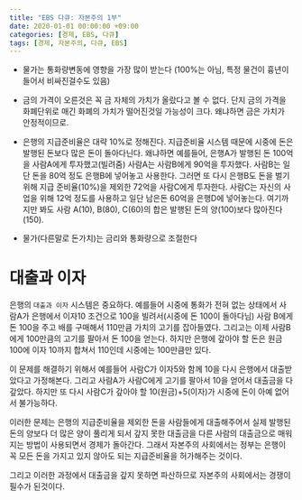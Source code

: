 ```yaml
---
title: "EBS 다큐: 자본주의 1부"
date: 2020-01-01 00:00:00 +09:00
categories: [경제, EBS, 다큐]
tags: [경제, 자본주의, 다큐, EBS]
---
```


- 물가는 통화량변동에 영향을 가장 많이 받는다 (100%는 아님, 특정 물건이 흉년이 들어서 비싸진걸수도 있음)

- 금의 가격이 오른것은 꼭 금 자체의 가치가 올랐다고 볼 수 없다. 단지 금의 가격을 화폐단위로 매긴 화폐의 가치가 떨어진것일 가능성이 크다. 왜냐하면 금은 가치가 안정적이므로.

- 은행의 지급준비율은 대략 10%로 정해진다. 지급준비율 시스템 때문에 시중에 돈은 발행된 돈보다 많은 돈이 돌아다닌다. 왜냐하면 예를들어, 은행A가 발행된 돈 100억을 사람A에게 투자했고(빌려줌) 사람A는 사람B에게 90억을 투자했다. 사람B는 일단 돈을 80억 정도 은행B에 넣어놓고 사용한다. 그러면 또 다시 은행B도 돈을 벌기위해 지급 준비율(10%)을 제외한 72억을 사람C에게 투자한다. 사람C는 자신의 사업을 위해 12억 정도를 사용하고 일단 남은돈 60억을 은행D에 넣어놓는다. 여기까지만 봐도 사람 A(10), B(80), C(60)의 합은 발행된 돈의 양(100)보다 많아진다 (150).

- 물가(다른말로 돈가치)는 금리와 통화량으로 조절한다

# 대출과 이자
은행의 `대출과 이자` 시스템은 중요하다. 예를들어 시중에 통화가 전혀 없는 상태에서 사람A가 은행에서 이자10 조건으로 100을 빌려서(시중에 돈 100이 돌아다님) 사람 B에게 돈 100을 주고 배를 구매해서 110만큼 가치의 고기를 잡아들였다. 그리고는 이제 사람B에게 100만큼의 고기를 팔아서 돈 100을 얻는다. 하지만 은행에 갚아야 할 돈은 원금 100에 이자 10까지 합쳐서 110인데 시중에는 100만큼만 있다. 

이 문제를 해결하기 위해서 예를들어 사람C가 이자5와 함께 10을 다시 은행에서 대출받았다고 가정해본다. 그리고 사람A가 사람C에게 고기를 팔아서 10을 얻어서 대출금을 다 갚았다. 하지만 또 다시 사람C가 갚아야 할 10(원금)+5(이자)가 시중에 돈이 아예 없어서 불가능하다.

이러한 문제는 은행의 지급준비율을 제외한 돈을 사람들에게 대출해주어서 실제 발행된 돈의 양보다 더 많은 양이 풀리게 되서 갚지 못한 대출금을 다른 사람의 대출금으로 매워지는 방법이 사용되면서 경제가 돌아간다. 그래서 자본주의 사회에서는 정부는 은행이 꼭 모든 돈을 가지고 있지 않아도 되는 지급준비율을 허가해주는 것이다.

그리고 이러한 과정에서 대출금을 갚지 못하면 파산하므로 자본주의 사회에서는 경쟁이 필수가 된것이다.
